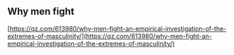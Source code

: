 ## Why men fight
  
  [https://qz.com/613980/why-men-fight-an-empirical-investigation-of-the-extremes-of-masculinity/](https://qz.com/613980/why-men-fight-an-empirical-investigation-of-the-extremes-of-masculinity/)